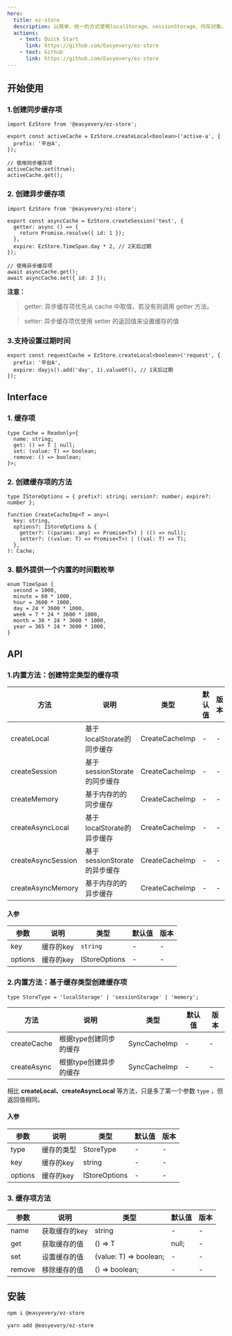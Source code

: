 ```yaml
---
hero:
  title: ez-store
  description: 以简单，统一的方式使用localStorage、sessionStorage、内存对象。
  actions:
    - text: Quick Start
      link: https://github.com/Easyevery/ez-store
    - text: Github
      link: https://github.com/Easyevery/ez-store
---
```


## 开始使用

### 1.创建同步缓存项

```tsx | pure
import EzStore from '@easyevery/ez-store';

export const activeCache = EzStore.createLocal<boolean>('active-a', {
  prefix: '平台A',
});

// 使用同步缓存项
activeCache.set(true);
activeCache.get();
```

### 2. 创建异步缓存项

```tsx | pure
import EzStore from '@easyevery/ez-store';

export const asyncCache = EzStore.createSession('test', {
  getter: async () => {
    return Promise.resolve({ id: 1 });
  },
  expire: EzStore.TimeSpan.day * 2, // 2天后过期
});

// 使用异步缓存项
await asyncCache.get();
await asyncCache.set({ id: 2 });
```

**注意：**

> getter: 异步缓存项优先从 cache 中取值，若没有则调用 getter 方法。

> setter: 异步缓存项优使用 setter 的返回值来设置缓存的值

### 3.支持设置过期时间

```tsx | pure
export const requestCache = EzStore.createLocal<boolean>('request', {
  prefix: '平台A',
  expire: dayjs().add('day', 1).valueOf(), // 1天后过期
});
```

## Interface

### 1. 缓存项

```tsx | pure
type Cache = Readonly<{
  name: string;
  get: () => T | null;
  set: (value: T) => boolean;
  remove: () => boolean;
}>;
```

### 2. 创建缓存项的方法

```tsx | pure
type IStoreOptions = { prefix?: string; version?: number; expire?: number };

function CreateCacheImp<T = any>(
  key: string,
  options?: IStoreOptions & {
    getter?: ((params: any) => Promise<T>) | (() => null);
    setter?: ((value: T) => Promise<T>) | ((val: T) => T);
  },
): Cache;
```

### 3. 额外提供一个内置的时间戳枚举

```tsx | pure
enum TimeSpan {
  second = 1000,
  minute = 60 * 1000,
  hour = 3600 * 1000,
  day = 24 * 3600 * 1000,
  week = 7 * 24 * 3600 * 1000,
  month = 30 * 24 * 3600 * 1000,
  year = 365 * 24 * 3600 * 1000,
}
```

## API

### 1.内置方法：创建特定类型的缓存项

<!-- prettier-ignore -->
| 方法 | 说明 | 类型 | 默认值 | 版本 |
| -------- | ------------ | ------------ | ------ | ------ |
| createLocal| 基于localStorate的同步缓存     | <a>CreateCacheImp</a>     |     -  |   -    |
| createSession| 基于sessionStorate的同步缓存     | <a>CreateCacheImp</a>     |     -  |   -    |
| createMemory| 基于内存的的同步缓存     | <a>CreateCacheImp</a>     |     -  |   -    |
| createAsyncLocal| 基于localStorate的异步缓存     | <a>CreateCacheImp</a>     |     -  |   -    |
| createAsyncSession   | 基于sessionStorate的异步缓存     | <a>CreateCacheImp</a>     |     -  |   -    |
| createAsyncMemory| 基于内存的的异步缓存     | <a>CreateCacheImp</a>     |     -  |   -    |

#### 入参

<!-- prettier-ignore -->
| 参数 | 说明 | 类型 | 默认值 | 版本 |
| -------- | ------------ | ------------ | ------ | ------ |
| key      | 缓存的key     | `string`     |     -  |   -    |
| options  | 缓存的key     | <a>IStoreOptions</a>   |     -  |   -    |

### 2.内置方法：基于缓存类型创建缓存项

```tsx | pure
type StoreType = 'localStorage' | 'sessionStorage' | 'memory';
```

<!-- prettier-ignore -->
| 方法 | 说明 | 类型 | 默认值 | 版本 |
| -------- | ------------ | ------------ | ------ | ------ |
| createCache| 根据<a>type</a>创建同步的缓存     | <a>SyncCacheImp</a>     |     -  |   -    |
| createAsync| 根据<a>type</a>创建异步的缓存     | <a>SyncCacheImp</a>     |     -  |   -    |

相比 **createLocal、createAsyncLocal** 等方法，只是多了第一个参数 `type` ，但返回值相同。

#### 入参

<!-- prettier-ignore -->
| 参数 | 说明 | 类型 | 默认值 | 版本 |
| -------- | -------------| ------------ | ------ | ------ |
| type     | 缓存的类型     | <a>StoreType</a>     |     -  |   -    |
| key      | 缓存的key     | <a>string</a>          |     -  |   -    |
| options  | 缓存的key     | <a>IStoreOptions</a>   |     -  |   -    |

### 3. 缓存项方法

<!-- prettier-ignore -->
| 参数 | 说明 | 类型 | 默认值 | 版本 |
| -------- | -------------| ------------ | ------ | ------ |
| name     | 获取缓存的key     | <a>string</a>     |     -  |   -    |
| get      | 获取缓存的值     | <a>() => T | null;</a>          |     -  |   -    |
| set      | 设置缓存的值     | <a>(value: T) => boolean;</a>   |     -  |   -    |
| remove   | 移除缓存的值     | <a>() => boolean;</a>   |     -  |   -    |

## 安装

```bash | pure
npm i @easyevery/ez-store

yarn add @easyevery/ez-store
```
